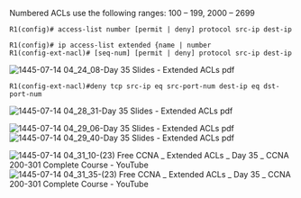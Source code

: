 Numbered ACLs use the following ranges: 100 – 199, 2000 – 2699

```R1(config)# access-list number [permit | deny] protocol src-ip dest-ip``` 

```
R1(config)# ip access-list extended {name | number
R1(config-ext-nacl)# [seq-num] [permit | deny] protocol src-ip dest-ip
```
![1445-07-14 04_24_08-Day 35 Slides - Extended ACLs pdf](https://github.com/0xVoLk/CCNA-Note/assets/100092212/6c829b90-300e-468f-84cb-aa8ee20381df)


```R1(config-ext-nacl)#deny tcp src-ip eq src-port-num dest-ip eq dst-port-num```

![1445-07-14 04_28_31-Day 35 Slides - Extended ACLs pdf](https://github.com/0xVoLk/CCNA-Note/assets/100092212/e8156011-ab35-4b2f-8e19-4b18c2b50cfd)

![1445-07-14 04_29_06-Day 35 Slides - Extended ACLs pdf](https://github.com/0xVoLk/CCNA-Note/assets/100092212/c895a980-5933-46dd-8cfd-86e087c34d74)
![1445-07-14 04_29_40-Day 35 Slides - Extended ACLs pdf](https://github.com/0xVoLk/CCNA-Note/assets/100092212/9f792a07-775e-4218-be17-3c947f09e2a0)


![1445-07-14 04_31_10-(23) Free CCNA _ Extended ACLs _ Day 35 _ CCNA 200-301 Complete Course - YouTube](https://github.com/0xVoLk/CCNA-Note/assets/100092212/b0148003-8e58-4f81-bd1a-6008e66ea964)
![1445-07-14 04_31_35-(23) Free CCNA _ Extended ACLs _ Day 35 _ CCNA 200-301 Complete Course - YouTube](https://github.com/0xVoLk/CCNA-Note/assets/100092212/554f1fdc-2ea6-4b91-881a-7304966df0a6)

